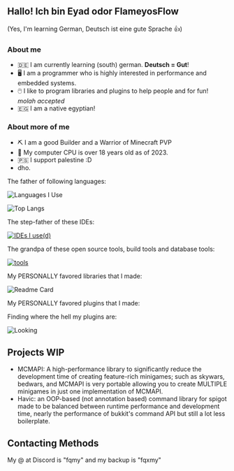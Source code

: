 ## Hallo! Ich bin Eyad odor FlameyosFlow 
(Yes, I'm learning German, Deutsch ist eine gute Sprache :+1:)

### About me
- 🇩🇪 I am currently learning (south) german. **Deutsch = Gut**!
- 🖥️ I am a programmer who is highly interested in performance and embedded systems.
- 🖱️ I like to program libraries and plugins to help people and for fun! *molah accepted*
- 🇪🇬 I am a native egyptian!

### About more of me
- ⛏️ I am a good Builder and a Warrior of Minecraft PVP
- 👴 My computer CPU is over 18 years old as of 2023.
- 🇵🇸 I support palestine :D
- dho.

The father of following languages:

![Languages I Use](https://skillicons.dev/icons?i=java,kotlin,py,dart,gradle,rust)

![Top Langs](https://github-readme-stats.vercel.app/api/top-langs/?username=coderFlameyosFlow&show_icons=true&theme=radical&langs_count=10&layout=donut&bg_color=00000000)

The step-father of these IDEs:

[![IDEs I use(d)](https://skillicons.dev/icons?i=idea,vscode,eclipse,replit)](https://skillicons.dev)

The grandpa of these open source tools, build tools and database tools:

[![tools](https://skillicons.dev/icons?i=sqlite,mongodb,maven,gradle,github,mysql,git)](https://skillicons.dev)

My PERSONALLY favored libraries that I made:

![Readme Card](https://github-readme-stats.vercel.app/api/pin/?username=coderFlameyosFlow&repo=WoodyMenus&theme=radical&bg_color=00000000)

My PERSONALLY favored plugins that I made:

Finding where the hell my plugins are:

![Looking](https://media.giphy.com/media/l396Ea5qM20nGwKeA/giphy.gif)

## Projects WIP
- MCMAPI: A high-performance library to significantly reduce the development time of creating feature-rich minigames; such as skywars, bedwars, and MCMAPI is very portable allowing you to create MULTIPLE minigames in just one implementation of MCMAPI.
- Havic: an OOP-based (not annotation based) command library for spigot made to be balanced between runtime performance and development time, nearly the performance of bukkit's command API but still a lot less boilerplate.

## Contacting Methods
My @ at Discord is "fqmy" and my backup is "fqxmy"

